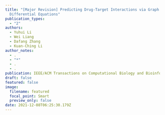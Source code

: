 ```yaml
---
title: "[Major Revision] Predicting Drug-Target Interactions via Graph
  Differential Equations"
publication_types:
  - "2"
authors:
  - Yuhui Li
  - Wei Liang
  - Dafang Zhang
  - Kuan-Ching Li
author_notes:
  - .
  - "*"
  - .
  - .
publication: IEEE/ACM Transactions on Computational Biology and Bioinformatics
draft: false
featured: false
image:
  filename: featured
  focal_point: Smart
  preview_only: false
date: 2021-12-08T06:25:30.179Z
---
```

